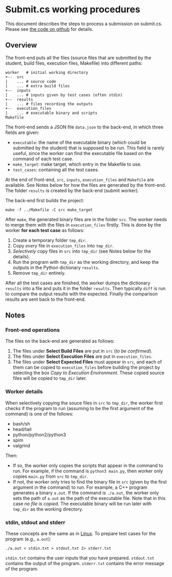# Submit.cs working procedures
This document describes the steps to process a submission on submit.cs.
Please see [the code on github](https://github.com/ucsb-cs/submit/blob/master/submit/workers/worker.py) for details.

## Overview
The front-end puts all the files (source files that are submitted by the student, build files, execution files, Makefile) into different paths:
```
worker   # initial working directory
+--  src
|    ... # source code
|    ... # extra build files
+--  inputs
|    ... # inputs given by test cases (often stdin)
+--  results
|    ... # files recording the outputs
+--  execution_files
|    ... # executable binary and scripts
Makefile
```
The front-end sends a JSON file ``data.json`` to the back-end, in which three fields are given:
* ``executable``: the name of the executable binary (which could be submitted by the student) that is supposed to be run. This field is rarely useful, since the worker can find the executable file based on the command of each test case.
* ``make_target``: make target, which entry in the Makefile to use.
* ``test_cases``: containing all the test cases.

At the end of front-end, ``src``, ``inputs``, ``execution_files`` and ``Makefile`` are available. 
See Notes below for how the files are generated by the front-end.
The folder ``results`` is created by the back-end (submit worker). 

The back-end first builds the project:
```
make -f ../Makefile -C src make_target
```
After ``make``, the generated binary files are in the folder ``src``. The worker needs to merge them with the files in ``execution_files`` firstly. This is done by the worker **for each test case** as follows:
1. Create a temporary folder ``tmp_dir``.
2. Copy *every* file in ``execution_files`` into ``tmp_dir``.
3. *Selectively* copy files in ``src`` into ``tmp_dir`` (see Notes below for the details).
4. Run the program with ``tmp_dir`` as the working directory, and keep the outputs in the Python dictionary ``results``.
5. Remove ``tmp_dir`` entirely.

After all the test cases are finished, the worker dumps the dictionary ``results`` into a file and puts it in the folder ``results``. Then typically ``diff`` is run to compare the output results with the expected. Finally the comparison results are sent back to the front-end. 

## Notes
### Front-end operations
The files on the back-end are generated as follows:
1. The files under **Select Build Files** are put in ``src`` (*to be confirmed*).
2. The files under **Select Execution Files** are put in ``execution_files``.
3. The files under **Select Expected Files** must appear in ``src``, and each of them can be copied to ``execution_files`` before building the project by selecting the box *Copy to Execution Environment*. These copied source files will be copied to ``tmp_dir`` later.

### Worker details
When selectively copying the souce files in ``src`` to ``tmp_dir``, the worker first checks if the program to run (assuming to be the first argument of the command) is one of the follows:
* bash/sh
* head/tail
* python/python2/python3
* spim
* valgrind

Then:
* If so, the worker only copies the scripts that appear in the command to run. For example, if the command is ``python3 main.py``, then worker only copies ``main.py`` from ``src`` to ``tmp_dir``.
* If not, the worker only tries to find the binary file in ``src`` (given by the first argument in the command) to run. For example, a C++ program generates a binary ``a.out``. If the command is ``./a.out``, the worker only sets the path of ``a.out`` as the path of the executable file. Note that in this case *no file is copied*. The executable binary will be run later with ``tmp_dir`` as the working directory.

### stdin, stdout and stderr
These concepts are the same as in [Linux](https://en.wikipedia.org/wiki/Standard_streams).
To prepare test cases for the program (e.g., ``a.out``):
```
./a.out < stdin.txt > stdout.txt 2> stderr.txt
```
``stdin.txt`` contains the user inputs that you have prepared.
``stdout.txt`` contains the output of the program.
``stderr.txt`` contains the error message of the program.

